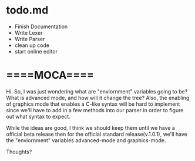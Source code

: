 # todo.md
- Finish Documentation
- Write Lexer
- Write Parser
- clean up code
- start online editor


# ====MOCA====
Hi. So, I was just wondering what are "enviornment" variables going to be?
What is advanced mode, and how will it change the tree?
Also, the enabling of graphics mode that enables a C-like syntax will be hard to implement since we'll have to add in a few methods into our parser in order to figure out what syntax to expect.

While the ideas are good, I think we should keep them until we have a official beta release then for the official standard release(v.1.0.1), we'll have the "enviornment" variables advanced-mode and graphics-mode.

Thoughts?